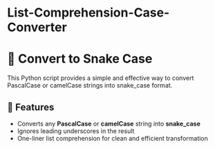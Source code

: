 # List-Comprehension-Case-Converter
# 🐍 Convert to Snake Case

This Python script provides a simple and effective way to convert PascalCase or camelCase strings into snake_case format.

## 🔧 Features

- Converts any **PascalCase** or **camelCase** string into **snake_case**
- Ignores leading underscores in the result
- One-liner list comprehension for clean and efficient transformation
